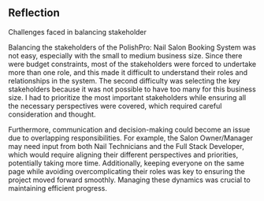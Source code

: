## Reflection 
Challenges faced in balancing stakeholder 

Balancing the stakeholders of the PolishPro: Nail Salon Booking System was not easy, especially with the small to medium business size. Since there were budget constraints, most of the stakeholders were forced to undertake more than one role, and this made it difficult to understand their roles and relationships in the system. The second difficulty was selecting the key stakeholders because it was not possible to have too many for this business size. I had to prioritize the most important stakeholders while ensuring all the necessary perspectives were covered, which required careful consideration and thought.

Furthermore, communication and decision-making could become an issue due to overlapping responsibilities. For example, the Salon Owner/Manager may need input from both Nail Technicians and the Full Stack Developer, which would require aligning their different perspectives and priorities, potentially taking more time. Additionally, keeping everyone on the same page while avoiding overcomplicating their roles was key to ensuring the project moved forward smoothly. Managing these dynamics was crucial to maintaining efficient progress.
